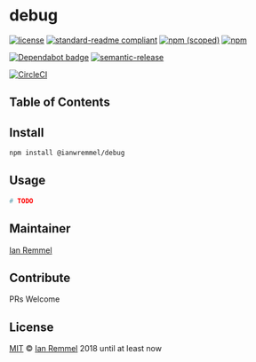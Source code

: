 # debug

<!-- THIS FILE WAS GENERATED BY @ianwremmel/proj. PLEASE DO NOT REMOVE ANY COMMENTS THAT BEGING WITH "PROJ" -->

<!-- (optional) Put banner here -->

<!-- PROJ: Badges Start -->

[![license](https://img.shields.io/github/license/ianwremmel/debug.svg)](https://github.com/ianwremmel/debug/blob/master/LICENSE)
[![standard-readme compliant](https://img.shields.io/badge/readme%20style-standard-brightgreen.svg?style=flat-square)](https://github.com/RichardLitt/standard-readme)
[![npm (scoped)](https://img.shields.io/npm/v/@ianwremmel/debug.svg)](https://www.npmjs.com/package/@ianwremmel/debug)
[![npm](https://img.shields.io/npm/dm/@ianwremmel/debug.svg)](https://www.npmjs.com/package/@ianwremmel/debug)

[![Dependabot badge](https://img.shields.io/badge/Dependabot-active-brightgreen.svg)](https://dependabot.com/)
[![semantic-release](https://img.shields.io/badge/%20%20%F0%9F%93%A6%F0%9F%9A%80-semantic--release-e10079.svg)](https://github.com/semantic-release/semantic-release)

[![CircleCI](https://circleci.com/gh/ianwremmel/debug.svg?style=svg)](https://circleci.com/gh/ianwremmel/debug)

<!-- PROJ: Badges End -->

>

## Table of Contents

<!-- toc -->
<!-- tocstop -->

## Install

```bash
npm install @ianwremmel/debug
```

## Usage

```bash
# TODO
```

## Maintainer

[Ian Remmel](https://github.com/ianwremmel)

## Contribute

PRs Welcome

## License

[MIT](LICENSE) &copy; [Ian Remmel](https://github.com/ianwremmel) 2018 until at
least now

